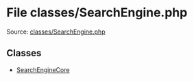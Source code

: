 File classes/SearchEngine.php
=========

Source: [classes/SearchEngine.php](https://github.com/PrestaShop/PrestaShop/blob/1.6.0.1/classes/SearchEngine.php)


Classes
-------

* [SearchEngineCore](class.SearchEngineCore.md)


